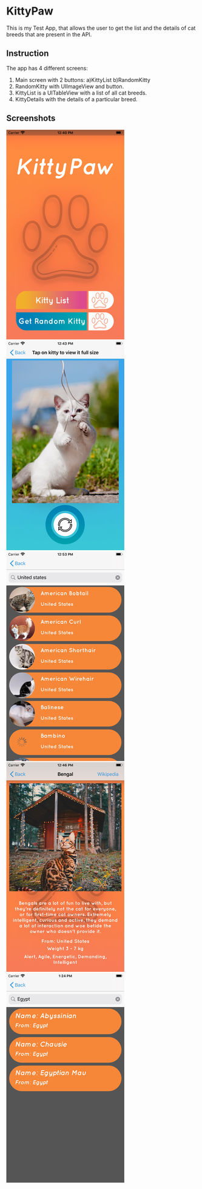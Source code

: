 # KittyPaw

This is my Test App, that allows the user to get the list and the details of cat breeds that are present in the API.

## Instruction

The app has 4 different screens:
1. Main screen with 2 buttons:
  a)KittyList
  b)RandomKitty
2. RandomKitty with UIImageView and button.
3. KittyList is a UITableView with a list of all cat breeds.
4. KittyDetails with the details of a particular breed.

## Screenshots
![Screenshot](https://github.com/Falliot/KittyPaw/blob/master/Test%20Task/Screenshots/MainScreen.png)
![Screenshot](https://github.com/Falliot/KittyPaw/blob/master/Test%20Task/Screenshots/RandomImgScreen.png)
![Screenshot](https://github.com/Falliot/KittyPaw/blob/master/Test%20Task/Screenshots/KittyListScreen.png)
![Screenshot](https://github.com/Falliot/KittyPaw/blob/master/Test%20Task/Screenshots/detailsScreen.png)
![Screenshot](https://github.com/Falliot/KittyPaw/blob/master/Test%20Task/Screenshots/KittyListNew.png)


